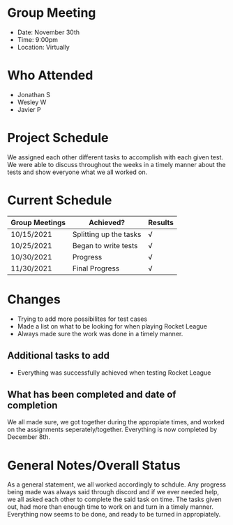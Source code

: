 # Group Meeting

* Date: November 30th
* Time: 9:00pm
* Location: Virtually

# Who Attended

* Jonathan S
* Wesley W
* Javier P

# Project Schedule

We assigned each other different tasks to accomplish with each given test. We were able to discuss throughout the weeks in a timely manner about the tests and show everyone what we all worked on.

# Current Schedule

|	Group Meetings | Achieved? |	Results |
| --- | --- | --- |
|10/15/2021 |Splitting up the tasks |√ |			
|10/25/2021 |Began to write tests |√|			
|10/30/2021 |Progress |√|
|11/30/2021 |Final Progress |√|

# Changes

* Trying to add more possibilites for test cases
* Made a list on what to be looking for when playing Rocket League
* Always made sure the work was done in a timely manner.

## Additional tasks to add

* Everything was successfully achieved when testing Rocket League

## What has been completed and date of completion

We all made sure, we got together during the appropiate times, and worked on the assignments seperately/together. Everything is now completed by December 8th.

# General Notes/Overall Status

As a general statement, we all worked accordingly to schdule. Any progress being made was always said through discord and if we ever needed help, we all asked each other to complete the said task on time. The tasks given out, had more than enough time to work on and turn in a timely manner. Everything now seems to be done, and ready to be turned in appropiately.

